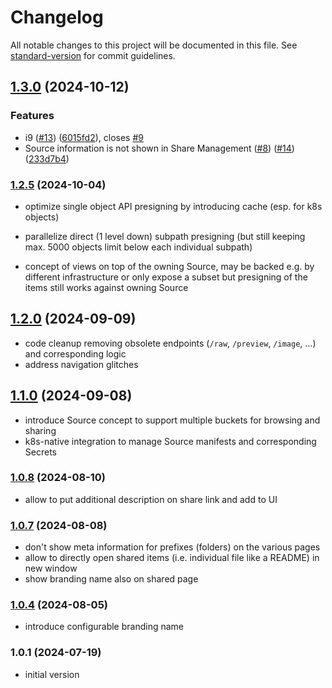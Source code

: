 # Changelog

All notable changes to this project will be documented in this file. See [standard-version](https://github.com/conventional-changelog/standard-version) for commit guidelines.

## [1.3.0](https://github.com/versioneer-tech/package-r/compare/v1.2.5...v1.3.0) (2024-10-12)


### Features

* i9 ([#13](https://github.com/versioneer-tech/package-r/issues/13)) ([6015fd2](https://github.com/versioneer-tech/package-r/commit/6015fd2dea4f0c0646057baf50fd882b9917e0f2)), closes [#9](https://github.com/versioneer-tech/package-r/issues/9)
* Source information is not shown in Share Management ([#8](https://github.com/versioneer-tech/package-r/issues/8)) ([#14](https://github.com/versioneer-tech/package-r/issues/14)) ([233d7b4](https://github.com/versioneer-tech/package-r/commit/233d7b449680890ca0ebd7142ff9c74ac3fa8456))

### [1.2.5](https://github.com/versioneer-tech/package-r/compare/v1.2.0...v1.2.5) (2024-10-04)

- optimize single object API presigning by introducing cache (esp. for k8s objects)

- parallelize direct (1 level down) subpath presigning (but still keeping max. 5000 objects limit below each individual subpath)

- concept of views on top of the owning Source, may be backed e.g. by different infrastructure or only expose a subset but presigning of the items still works against owning Source

## [1.2.0](https://github.com/versioneer-tech/package-r/compare/v1.1.0...v1.2.0) (2024-09-09)

-  code cleanup removing obsolete endpoints (`/raw`, `/preview`, `/image`, ...) and corresponding logic
-  address navigation glitches

## [1.1.0](https://github.com/versioneer-tech/package-r/compare/v1.0.8...v1.1.0) (2024-09-08)

- introduce Source concept to support multiple buckets for browsing and sharing
- k8s-native integration to manage Source manifests and corresponding Secrets

### [1.0.8](https://github.com/versioneer-tech/package-r/compare/v1.0.7...v1.0.8) (2024-08-10)

- allow to put additional description on share link and add to UI

### [1.0.7](https://github.com/versioneer-tech/package-r/compare/v1.0.4...v1.0.7) (2024-08-08)

- don't show meta information for prefixes (folders) on the various pages
- allow to directly open shared items (i.e. individual file like a README) in new window
- show branding name also on shared page

### [1.0.4](https://github.com/versioneer-tech/package-r/compare/v1.0.1...v1.0.4) (2024-08-05)

- introduce configurable branding name

### 1.0.1 (2024-07-19)

- initial version